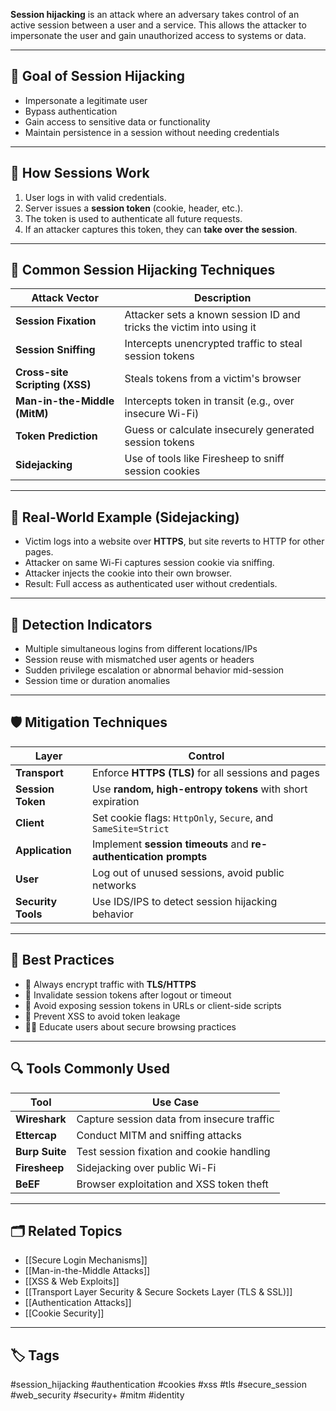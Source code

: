**Session hijacking** is an attack where an adversary takes control of an active session between a user and a service. This allows the attacker to impersonate the user and gain unauthorized access to systems or data.

---

## 🎯 Goal of Session Hijacking

- Impersonate a legitimate user
- Bypass authentication
- Gain access to sensitive data or functionality
- Maintain persistence in a session without needing credentials

---

## 🔄 How Sessions Work

1. User logs in with valid credentials.
2. Server issues a **session token** (cookie, header, etc.).
3. The token is used to authenticate all future requests.
4. If an attacker captures this token, they can **take over the session**.

---

## 🧨 Common Session Hijacking Techniques

| Attack Vector                | Description                                                    |
|------------------------------|----------------------------------------------------------------|
| **Session Fixation**         | Attacker sets a known session ID and tricks the victim into using it |
| **Session Sniffing**         | Intercepts unencrypted traffic to steal session tokens         |
| **Cross-site Scripting (XSS)** | Steals tokens from a victim's browser                        |
| **Man-in-the-Middle (MitM)** | Intercepts token in transit (e.g., over insecure Wi-Fi)        |
| **Token Prediction**         | Guess or calculate insecurely generated session tokens         |
| **Sidejacking**              | Use of tools like Firesheep to sniff session cookies           |

---

## 🧪 Real-World Example (Sidejacking)

- Victim logs into a website over **HTTPS**, but site reverts to HTTP for other pages.
- Attacker on same Wi-Fi captures session cookie via sniffing.
- Attacker injects the cookie into their own browser.
- Result: Full access as authenticated user without credentials.

---

## 🔐 Detection Indicators

- Multiple simultaneous logins from different locations/IPs
- Session reuse with mismatched user agents or headers
- Sudden privilege escalation or abnormal behavior mid-session
- Session time or duration anomalies

---

## 🛡️ Mitigation Techniques

| Layer       | Control                                                           |
|-------------|-------------------------------------------------------------------|
| **Transport** | Enforce **HTTPS (TLS)** for all sessions and pages               |
| **Session Token** | Use **random, high-entropy tokens** with short expiration      |
| **Client**   | Set cookie flags: `HttpOnly`, `Secure`, and `SameSite=Strict`    |
| **Application** | Implement **session timeouts** and **re-authentication prompts** |
| **User**     | Log out of unused sessions, avoid public networks                |
| **Security Tools** | Use IDS/IPS to detect session hijacking behavior           |

---

## 🧠 Best Practices

- 🔐 Always encrypt traffic with **TLS/HTTPS**
- 🧹 Invalidate session tokens after logout or timeout
- 📵 Avoid exposing session tokens in URLs or client-side scripts
- 🚫 Prevent XSS to avoid token leakage
- 🧑‍💻 Educate users about secure browsing practices

---

## 🔍 Tools Commonly Used

| Tool            | Use Case                                  |
|------------------|-------------------------------------------|
| **Wireshark**    | Capture session data from insecure traffic |
| **Ettercap**     | Conduct MITM and sniffing attacks          |
| **Burp Suite**   | Test session fixation and cookie handling  |
| **Firesheep**    | Sidejacking over public Wi-Fi              |
| **BeEF**         | Browser exploitation and XSS token theft   |

---

## 🗂 Related Topics

- [[Secure Login Mechanisms]]
- [[Man-in-the-Middle Attacks]]
- [[XSS & Web Exploits]]
- [[Transport Layer Security & Secure Sockets Layer (TLS & SSL)]]
- [[Authentication Attacks]]
- [[Cookie Security]]

---

## 🏷 Tags

#session_hijacking #authentication #cookies #xss #tls #secure_session #web_security #security+ #mitm #identity
